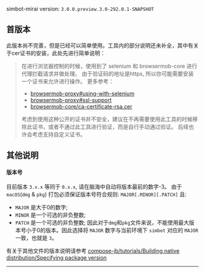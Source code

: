 simbot-mirai version: `3.0.0.preview.3.0-292.0.1-SNAPSHOT`

## 首版本
此版本尚不完善，但是已经可以简单使用。工具内的部分说明还未补全，其中有关于cer证书的安装，此处先进行简单说明：

> 在进行浏览器控制的时候，使用到了 selenium 和 browsermob-core 进行代理拦截请求并做处理。
> 由于验证码的地址是https, 所以你可能需要安装一个证书来允许进行操作。
> 更多参考：
> - [browsermob-proxy#using-with-selenium](https://github.com/lightbody/browsermob-proxy#using-with-selenium)
> - [browsermob-proxy#ssl-support](https://github.com/lightbody/browsermob-proxy#ssl-support)
> - [browsermob-core/ca-certificate-rsa.cer](https://github.com/lightbody/browsermob-proxy/blob/master/browsermob-core/src/main/resources/sslSupport/ca-certificate-rsa.cer)
> 
> 考虑到使用这种公开的证书并不安全，建议在不再需要使用此工具的时候移除此证书，或者不通过此工具进行验证，而是自行手动通过验证。
> 后续也许会考虑支持自定义证书。

## 其他说明
#### 版本号
目前版本 `3.x.x` 等同于 `0.x.x`, 请在脑海中自动将版本最前的数字-3。
由于 `macOS`(`dmg` & `pkg`) 打包必须保证版本号符合规则: `MAJOR[.MINOR][.PATCH]` 且:
- `MAJOR` 是大于0的数字;
- `MINOR` 是一个可选的非负整数;
- `PATCH` 是一个可选的非负整数;
因此对于`dmg`和`pkg`文件来说，不能使用最大版本号小于0的版本。因此选择将 `MAJOR` 数字与当前环境下 `simbot` 对应的 `MAJOR` 一致，也就是 `3`。

有关于其他文件的版本说明请参考 [compose-jb/tutorials/Building native distribution/Specifying package version](https://github.com/JetBrains/compose-jb/tree/master/tutorials/Native_distributions_and_local_execution#specifying-package-version)

<hr>


